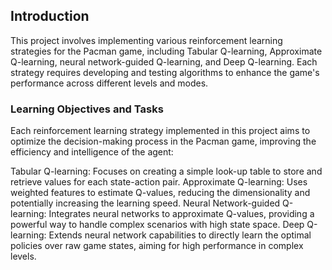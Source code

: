 ## Introduction
This project involves implementing various reinforcement learning strategies for the 
Pacman game, including Tabular Q-learning, Approximate Q-learning, neural network-guided 
Q-learning, and Deep Q-learning. Each strategy requires developing and testing algorithms to 
enhance the game's performance across different levels and modes.


### Learning Objectives and Tasks

Each reinforcement learning strategy implemented in this project aims to optimize the decision-making process in the Pacman game, improving the efficiency and intelligence of the agent:

Tabular Q-learning: Focuses on creating a simple look-up table to store and retrieve values for each state-action pair.
Approximate Q-learning: Uses weighted features to estimate Q-values, reducing the dimensionality and potentially increasing the learning speed.
Neural Network-guided Q-learning: Integrates neural networks to approximate Q-values, providing a powerful way to handle complex scenarios with high state space.
Deep Q-learning: Extends neural network capabilities to directly learn the optimal policies over raw game states, aiming for high performance in complex levels.
